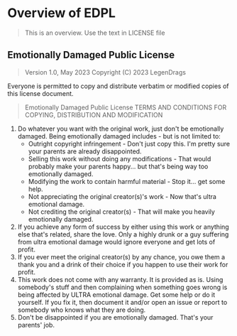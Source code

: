 # Overview of EDPL
 > This is an overview. Use the text in LICENSE file


## Emotionally Damaged Public License

> Version 1.0, May 2023
> Copyright (C) 2023 LegenDrags

Everyone is permitted to copy and distribute verbatim or modified
copies of this license document.

> Emotionally Damaged Public License
> TERMS AND CONDITIONS FOR COPYING, DISTRIBUTION AND MODIFICATION

1. Do whatever you want with the original work, just don't be emotionally damaged.
Being emotionally damaged includes - but is not limited to:
	- Outright copyright infringement - Don't just copy this. I'm pretty sure your parents are already disappointed.
	- Selling this work without doing any modifications - That would probably make your parents happy... but that's being way too emotionally damaged.
	- Modifying the work to contain harmful material - Stop it... get some help.
	- Not appreciating the original creator(s)'s work - Now that's ultra emotional damage.
	- Not crediting the original creator(s) - That will make you heavily emotionally damaged.
2. If you achieve any form of success by either using this work or anything else that's related, share the love. Only a highly drunk or a guy suffering from ultra emotional damage would ignore everyone and get lots of profit.
3. If you ever meet the original creator(s) by any chance, you owe them a thank you and a drink of their choice if you happen to use their work for profit.
4. This work does not come with any warranty. It is provided as is. Using somebody's stuff and then complaining when something goes wrong is being affected by ULTRA emotional damage. Get some help or do it yourself. If you fix it, then document it and/or open an issue or report to somebody who knows what they are doing.
5. Don't be disappointed if you are emotionally damaged. That's your parents' job.
